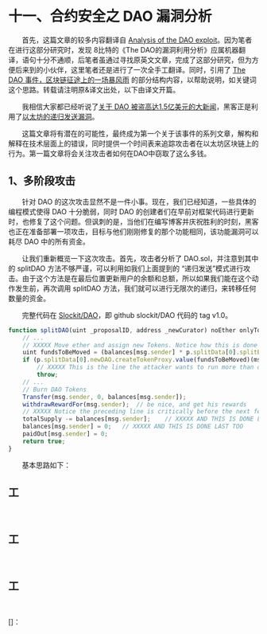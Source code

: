 # 十一、合约安全之 DAO 漏洞分析

&nbsp;&nbsp;&nbsp;&nbsp;&nbsp;&nbsp;&nbsp;首先，这篇文章的较多内容翻译自 [Analysis of the DAO exploit](http://hackingdistributed.com/2016/06/18/analysis-of-the-dao-exploit/)。因为笔者在进行这部分研究时，发现 8比特的《The DAO的漏洞利用分析》应属机器翻译，语句十分不通顺，后笔者虽通过寻找原英文文章，完成了这部分研究，但为方便后来到的小伙伴，这里笔者还是进行了一次全手工翻译。同时，引用了 [The DAO 事件，区块链征途上的一场暴风雨](https://www.jianshu.com/p/431cddaea961) 的部分结构内容，以帮助说明，如关键词这个思路。转载请注明原&译文出处，以下由译文开篇。

&nbsp;&nbsp;&nbsp;&nbsp;&nbsp;&nbsp;&nbsp;我相信大家都已经听说了[关于 DAO 被盗高达1.5亿美元的大新闻](https://news.ycombinator.com/item?id=11921900)，黑客正是利用了[以太坊的递归发送漏洞](https://vessenes.com/more-ethereum-attacks-race-to-empty-is-the-real-deal/)。<br/>

&nbsp;&nbsp;&nbsp;&nbsp;&nbsp;&nbsp;&nbsp;这篇文章将有潜在的可能性，最终成为第一个关于该事件的系列文章，解构和解释在技术层面上的错误，同时提供一个时间表来追踪攻击者在以太坊区块链上的行为。第一篇文章将会关注攻击者如何在DAO中窃取了这么多钱。

## 1、多阶段攻击
&nbsp;&nbsp;&nbsp;&nbsp;&nbsp;&nbsp;&nbsp;针对 DAO 的这次攻击显然不是一件小事。现在，我们已经知道，一些具体的编程模式使得 DAO 十分脆弱，同时 DAO 的创建者们在早前对框架代码进行更新时，也修复了这个问题。但讽刺的是，当他们在编写博客并庆祝胜利的时刻，黑客也正在准备部署一项攻击，目标与他们刚刚修复的那个功能相同，该功能漏洞可以耗尽 DAO 中的所有资金。

&nbsp;&nbsp;&nbsp;&nbsp;&nbsp;&nbsp;&nbsp;让我们重新概览一下这次攻击。首先，攻击者分析了 DAO.sol，并注意到其中的 splitDAO 方法不够严谨，可以利用如我们上面提到的 “递归发送”模式进行攻击。由于这个方法是在最后位置更新用户的余额和总额，所以如果我们能在这个动作发生前，再次调用 splitDAO 方法，我们就可以进行无限次的递归，来转移任何数量的资金。

&nbsp;&nbsp;&nbsp;&nbsp;&nbsp;&nbsp;&nbsp;完整代码在 [Slockit/DAO](https://github.com/slockit/DAO/blob/v1.0/DAO.sol)，即 github slockit/DAO 代码的 tag v1.0。

```js
function splitDAO(uint _proposalID, address _newCurator) noEther onlyTokenholders returns (bool _success) {
    // ...
    // XXXXX Move ether and assign new Tokens. Notice how this is done first!
    uint fundsToBeMoved = (balances[msg.sender] * p.splitData[0].splitBalance) / p.splitData[0].totalSupply;
    if (p.splitData[0].newDAO.createTokenProxy.value(fundsToBeMoved)(msg.sender) == false)
        // XXXXX This is the line the attacker wants to run more than once
        throw;
    // ...
    // Burn DAO Tokens
    Transfer(msg.sender, 0, balances[msg.sender]);
    withdrawRewardFor(msg.sender);  // be nice, and get his rewards
    // XXXXX Notice the preceding line is critically before the next few
    totalSupply -= balances[msg.sender];    // XXXXX AND THIS IS DONE LAST
    balances[msg.sender] = 0;   // XXXXX AND THIS IS DONE LAST TOO
    paidOut[msg.sender] = 0;
    return true;
}
```

&nbsp;&nbsp;&nbsp;&nbsp;&nbsp;&nbsp;&nbsp;基本思路如下：


## 工





&nbsp;&nbsp;&nbsp;&nbsp;&nbsp;&nbsp;&nbsp;
&nbsp;&nbsp;&nbsp;&nbsp;&nbsp;&nbsp;&nbsp;
&nbsp;&nbsp;&nbsp;&nbsp;&nbsp;&nbsp;&nbsp;
&nbsp;&nbsp;&nbsp;&nbsp;&nbsp;&nbsp;&nbsp;
&nbsp;&nbsp;&nbsp;&nbsp;&nbsp;&nbsp;&nbsp;
&nbsp;&nbsp;&nbsp;&nbsp;&nbsp;&nbsp;&nbsp;
&nbsp;&nbsp;&nbsp;&nbsp;&nbsp;&nbsp;&nbsp;
&nbsp;&nbsp;&nbsp;&nbsp;&nbsp;&nbsp;&nbsp;
&nbsp;&nbsp;&nbsp;&nbsp;&nbsp;&nbsp;&nbsp;
&nbsp;&nbsp;&nbsp;&nbsp;&nbsp;&nbsp;&nbsp;
&nbsp;&nbsp;&nbsp;&nbsp;&nbsp;&nbsp;&nbsp;
&nbsp;&nbsp;&nbsp;&nbsp;&nbsp;&nbsp;&nbsp;









## 工


&nbsp;&nbsp;&nbsp;&nbsp;&nbsp;&nbsp;&nbsp;
&nbsp;&nbsp;&nbsp;&nbsp;&nbsp;&nbsp;&nbsp;
&nbsp;&nbsp;&nbsp;&nbsp;&nbsp;&nbsp;&nbsp;
&nbsp;&nbsp;&nbsp;&nbsp;&nbsp;&nbsp;&nbsp;
&nbsp;&nbsp;&nbsp;&nbsp;&nbsp;&nbsp;&nbsp;
&nbsp;&nbsp;&nbsp;&nbsp;&nbsp;&nbsp;&nbsp;
&nbsp;&nbsp;&nbsp;&nbsp;&nbsp;&nbsp;&nbsp;
&nbsp;&nbsp;&nbsp;&nbsp;&nbsp;&nbsp;&nbsp;
&nbsp;&nbsp;&nbsp;&nbsp;&nbsp;&nbsp;&nbsp;
&nbsp;&nbsp;&nbsp;&nbsp;&nbsp;&nbsp;&nbsp;
&nbsp;&nbsp;&nbsp;&nbsp;&nbsp;&nbsp;&nbsp;

## 工


&nbsp;&nbsp;&nbsp;&nbsp;&nbsp;&nbsp;&nbsp;
&nbsp;&nbsp;&nbsp;&nbsp;&nbsp;&nbsp;&nbsp;
&nbsp;&nbsp;&nbsp;&nbsp;&nbsp;&nbsp;&nbsp;
&nbsp;&nbsp;&nbsp;&nbsp;&nbsp;&nbsp;&nbsp;
&nbsp;&nbsp;&nbsp;&nbsp;&nbsp;&nbsp;&nbsp;
&nbsp;&nbsp;&nbsp;&nbsp;&nbsp;&nbsp;&nbsp;
&nbsp;&nbsp;&nbsp;&nbsp;&nbsp;&nbsp;&nbsp;
&nbsp;&nbsp;&nbsp;&nbsp;&nbsp;&nbsp;&nbsp;
&nbsp;&nbsp;&nbsp;&nbsp;&nbsp;&nbsp;&nbsp;
&nbsp;&nbsp;&nbsp;&nbsp;&nbsp;&nbsp;&nbsp;
&nbsp;&nbsp;&nbsp;&nbsp;&nbsp;&nbsp;&nbsp;













[]：